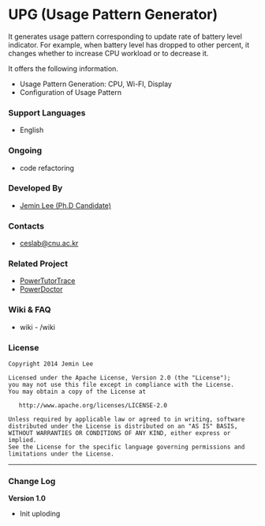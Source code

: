 UPG (Usage Pattern Generator)
=============================
It generates usage pattern corresponding to update rate of battery level indicator. For example, when battery level has dropped to other percent, it changes whether to increase CPU workload or to decrease it.

It offers the following information.

- Usage Pattern Generation: CPU, Wi-FI, Display
- Configuration of Usage Pattern 

### Support Languages ###
- English

### Ongoing ###
- code refactoring

### Developed By ###
- [Jemin Lee (Ph.D Candidate)](http://jeminlee.blogspot.kr/)

### Contacts ###
- ceslab@cnu.ac.kr

### Related Project ###
- [PowerTutorTrace](https://github.com/PowerLab/PowerTutorTrace)
- [PowerDoctor](https://github.com/PowerLab/PowerDoctor)

### Wiki & FAQ ###
- wiki - /wiki

### License ###

    Copyright 2014 Jemin Lee

    Licensed under the Apache License, Version 2.0 (the "License");
    you may not use this file except in compliance with the License.
    You may obtain a copy of the License at

       http://www.apache.org/licenses/LICENSE-2.0

    Unless required by applicable law or agreed to in writing, software
    distributed under the License is distributed on an "AS IS" BASIS,
    WITHOUT WARRANTIES OR CONDITIONS OF ANY KIND, either express or implied.
    See the License for the specific language governing permissions and
    limitations under the License.


----------

### Change Log ###

**Version 1.0**
- Init uploding
